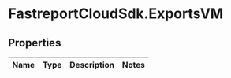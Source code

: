 # FastreportCloudSdk.ExportsVM

## Properties

Name | Type | Description | Notes
------------ | ------------- | ------------- | -------------


